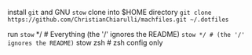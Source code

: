 install `git` and GNU `stow`
clone into $HOME directory
`git clone https://github.com/ChristianChiarulli/machfiles.git ~/.dotfiles`

run `stow` */ # Everything (the '/' ignores the README)
`stow */ # (the '/' ignores the README)`
stow zsh # zsh config only
